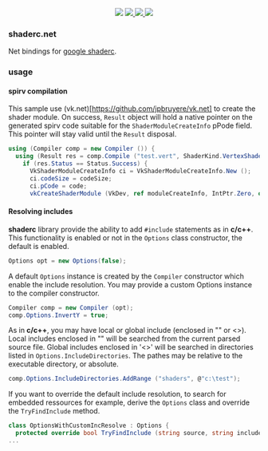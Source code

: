 
<p align="center">
  <a href="https://www.nuget.org/packages/shaderc.net"><img src="https://buildstats.info/nuget/shaderc.net"></a>
  <a href="https://travis-ci.org/jpbruyere/shaderc.nett">
      <img src="https://img.shields.io/travis/jpbruyere/shaderc.net.svg?&logo=travis&logoColor=white">
  </a>
  <a href="https://ci.appveyor.com/project/jpbruyere/shaderc-net">
    <img src="https://img.shields.io/appveyor/ci/jpbruyere/shaderc-nett?logo=appveyor&logoColor=lightgrey">
  </a>
  <a href="https://www.paypal.me/GrandTetraSoftware">
    <img src="https://img.shields.io/badge/Donate-PayPal-green.svg">
  </a>
</p>

### shaderc.net

Net bindings for [google shaderc](https://github.com/google/shaderc).

### usage

#### spirv compilation
This sample use (vk.net)[https://github.com/jpbruyere/vk.net] to create the shader module.
On success, `Result` object will hold a native pointer on the generated spirv code suitable for the `ShaderModuleCreateInfo` pPode field. This pointer will stay valid until the `Result` disposal.

```csharp
using (Compiler comp = new Compiler ()) {
  using (Result res = comp.Compile ("test.vert", ShaderKind.VertexShader)) {
    if (res.Status == Status.Success) {
      VkShaderModuleCreateInfo ci = VkShaderModuleCreateInfo.New ();
      ci.codeSize = codeSize;
      ci.pCode = code;
      vkCreateShaderModule (VkDev, ref moduleCreateInfo, IntPtr.Zero, out VkShaderModule shaderModule));
```

#### Resolving includes
**shaderc** library provide the ability to add `#include` statements as in **c/c++**. This functionality is enabled or not in the `Options` class constructor, the default is enabled.
```csharp
Options opt = new Options(false);
```
A default `Options` instance is created by the `Compiler` constructor which enable the include resolution. You may provide a custom Options instance to the compiler constructor.
```csharp
Compiler comp = new Compiler (opt);
comp.Options.InvertY = true;
```
As in **c/c++**, you may have local or global include (enclosed in "" or <>). Local includes enclosed in "" will be searched from the current parsed source file. Global includes enclosed in '<>' will be searched in directories listed in ```Options.IncludeDirectories```. The pathes may be relative to the executable directory, or absolute.
```csharp
comp.Options.IncludeDirectories.AddRange ("shaders", @"c:\test");
```
If you want to override the default include resolution, to search for embedded ressources for example, derive the `Options` class and override the `TryFindInclude` method.
```csharp
class OptionsWithCustomIncResolve : Options {
  protected override bool TryFindInclude (string source, string include, IncludeType incType, out string incFile, out string incContent) {
...
```


